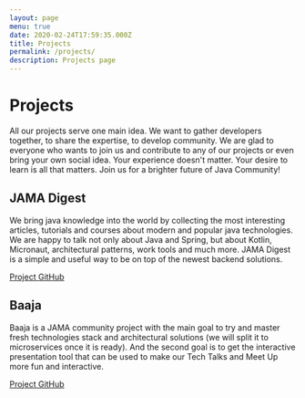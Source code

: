 ```yaml
---
layout: page
menu: true
date: 2020-02-24T17:59:35.000Z
title: Projects
permalink: /projects/
description: Projects page
---
```

# Projects

All our projects serve one main idea. We want to gather developers together, to share the expertise, to develop community. We are glad to everyone who wants to join us and contribute to any of our projects or even bring your own social idea. Your experience doesn't matter. Your desire to learn is all that matters. Join us for a brighter future of Java Community!

## **JAMA Digest**

We bring java knowledge into the world by collecting the most interesting articles, tutorials and courses about modern and popular java technologies. We are happy to talk not only about Java and Spring, but about Kotlin, Micronaut, architectural patterns, work tools and much more. JAMA Digest is a simple and useful way to be on top of the newest backend solutions.

[Project GitHub](https://github.com/JavaMahileu/jama-digest)

## Baaja

Baaja is a JAMA community project with the main goal to try and master fresh technologies stack and architectural solutions (we will split it to microservices once it is ready). And the second goal is to get the interactive presentation tool that can be used to make our Tech Talks and Meet Up more fun and interactive. 

[Project GitHub](https://github.com/JavaMahileu/baaja)